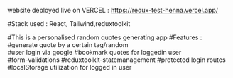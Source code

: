website deployed live on VERCEL  :  https://redux-test-henna.vercel.app/

#Stack used : React, Tailwind,reduxtoolkit

#This is a personalised random quotes generating app
#Features : 
#generate quote by a certain tag/random  
#user login via google 
#bookmark quotes for loggedin user  
#form-validations
#reduxtoolkit-statemanagement
#protected login routes
#localStorage utilization for logged in user  
